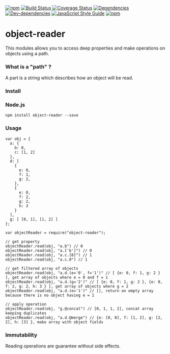 [![npm](https://img.shields.io/npm/dt/object-reader.svg?maxAge=2592000)](https://www.npmjs.com/package/object-reader)
[![Build Status](https://travis-ci.org/Leelow/object-reader.svg?branch=master)](https://travis-ci.org/Leelow/object-reader)
[![Coverage Status](https://coveralls.io/repos/github/Leelow/object-reader/badge.svg?branch=master)](https://coveralls.io/github/Leelow/object-reader?branch=master)
[![Dependencies](https://david-dm.org/leelow/object-reader/status.svg)](https://david-dm.org/leelow/object-reader)
[![Dev-dependencies](https://david-dm.org/leelow/object-reader/dev-status.svg)](https://david-dm.org/leelow/object-reader?type=dev)
[![JavaScript Style Guide](https://img.shields.io/badge/code%20style-standard-brightgreen.svg)](http://standardjs.com/)
[![npm](https://img.shields.io/npm/l/object-reader.svg?maxAge=2592000)](http://spdx.org/licenses/MIT)

# object-reader 
This modules allows you to access deep properties and make operations on objects using a path.

### What is a "path" ?

A part is a string which describes how an object will be read.

### Install

### Node.js

    npm install object-reader --save

### Usage

    var obj = {
      a: {
        b: 0,
        c: [1, 2]
      },
      d: [
        {
          e: 0,
          f: 1,
          g: 2,
        },
        {
          e: 0,
          f: 2,
          g: 2,
          h: 3
        }
      ],
      g: [ [0, 1], [1, 2] ]
    };
    
    var objectReader = require("object-reader");
    
    // get property
    objectReader.read(obj, "a.b") // 0
    objectReader.read(obj, "a.['b']") // 0
    objectReader.read(obj, "a.c.[0]") // 1
    objectReader.read(obj, "a.c.0") // 1
    
    // get filtered array of objects
    objectReader.read(obj, "a.d.(e='0', f='1')" // [ {e: 0, f: 1, g: 2 } ], get array of objects where e = 0 and f = 1
    objectReader.read(obj, "a.d.(g='2')" // [ {e: 0, f: 1, g: 2 }, {e: 0, f: 2, g: 2, h: 3 } ], get array of objects where g = 2
    objectReader.read(obj, "a.d.(e='1')" // [], return an empty array because there is no object having e = 1
    
    // apply operation
    objectReader.read(obj, "g.@concat") // [0, 1, 1, 2], concat array keeping duplicates
    objectReader.read(obj, "a.d.@merge") // {e: [0, 0], f: [1, 2], g: [2, 2], h: [3] }, make array with object fields
    
### Immutability

Reading operations are guarantee without side effects.
